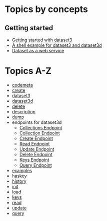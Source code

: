 
Topics by concepts
==================

Getting started
---------------

- [Getting started with dataset3](getting_started_with_dataset3.md)
- [A shell example for dataset3 and dataset3d](a_shell_example.md)
- [Dataset as a web service](dataset3d.md)

Topics A-Z
==========

- [codemeta](codemeta.md)
- [create](create.md)
- [dataset3](../dataset3.1.md)
- [dataset3d](../dataset3d.1.md)
- [delete](delete.md)
- [description](description.md)
- [dump](dump.md)
- endpoints for dataset3d
  - [Collections Endpoint](collections_endpoint.md)
  - [Collection Endpoint](collection_endpoint.md)
  - [Create Endpoint](create_endpoint.md)
  - [Read Endpoint](read_endpoint.md)
  - [Update Endpoint](update_endpoint.md)
  - [Delete Endpoint](delete_endpoint.md)
  - [Keys Endpoint](keys_endpoint.md)
  - [Query Endpoint](query_endpoint.md)
- [examples](examples.md)
- [haskey](haskey.md)
- [history](history.md)
- [init](init.md)
- [load](lump.md)
- [keys](keys.md)
- [read](read.md)
- [update](update.md)
- [query](query.md)
